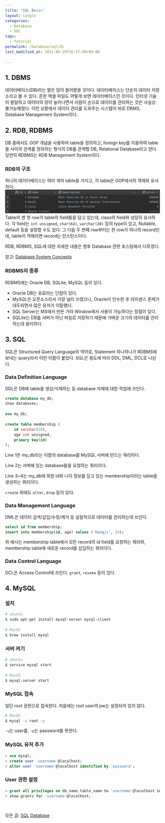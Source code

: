 ```yaml
---
title: "SQL Basic"
layout: single
categories:
  - Database
  - SQL
tags:
  - Tutorial
permalink: /database/sql/0/
last_modified_at: 2021-08-29T16:37:00+09:00

---
```


## 1. DBMS

데이터베이스(DB)라는 말은 많이 들어봤을 것이다. 데이터베이스는 단순히 데이터 저장소라고 볼 수 있다. 흔한 엑셀 파일도 어떻게 보면 데이터베이스인 것이다.
인터넷 기술이 발달하고 데이터의 양이 늘어나면서 사람이 손으로 데이터를 관리하는 것은 사실상 불가능해졌다.
이런 상황에서 데이터 관리를 도와주는 시스템이 바로 DBMS, Database Management System이다.

## 2. RDB, RDBMS

DB 중에서도 OOP 개념을 사용하여 table을 정의하고, foreign key를 이용하여 table들 사이의 관계를 정의하는 형식의 DB를 관계형 DB, Relational Database라고 한다.
당연히 RDBMS는 RDB Management System이다.

### RDB의 구조

하나의 데이터베이스는 여러 개의 table을 가지고, 각 table은 OOP에서의 객체와 유사하다.
![Table](/assets/images/database/sql/table.png)
Table의 맨 첫 row가 table의 field들을 담고 있는데, class의 field와 상당히 유사하다.
각 field는 `int unsigned`, `char(64)`, `varchar(20)` 등의 type이 있고, Nullable, default 등을 설정할 수도 있다.
그 다음 두 번째 row부터는 한 row가 하나의 record인데, table이 객체라면 record는 인스턴스이다.

RDB, RDBMS, SQL에 대한 자세한 내용은 향후 Database 관련 포스팅에서 다루겠다.

참고: [Database System Concepts](https://www.db-book.com/db6/slide-dir/index.html)

### RDBMS의 종류

RDBMS에는 Oracle DB, SQLite, MySQL 등이 있다.

- Oracle DB는 유료라는 단점이 있다.
- MySQL은 오픈소스라서 가장 널리 쓰였으나, Oracle이 인수한 후 라이센스 문제가 대두되면서 많은 유저가 이탈했다.
- SQL Server는 MS에서 만든 거라 Window에서 사용이 가능하다는 장점이 있다.
- SQLite는 DB를 서버가 아닌 파일로 저장하기 때문에 가벼운 크기의 데이터를 관리하는데 용이하다.

## 3. SQL

SQL은 Structured Query Language의 약어로, Statement 하나하나가 RDBMS에 보내는 query라서 이런 이름이 붙었다.
SQL은 용도에 따라 DDL, DML, DCL로 나뉜다.

### Data Definition Language

DDL은 DB에 table을 생성/삭제하는 등 database 자체에 대한 작업에 쓰인다.

```sql
create database my_db;
show databases;

use my_db;

create table membership (
    id varchar(20),
    age int unsigned,
    primary key(id)
);
```

Line 1은 my_db라는 이름의 database를 MySQL 서버에 만드는 쿼리이다.

Line 2는 서버에 있는 database들을 요청하는 쿼리이다.

Line 3~4는 my_db에 회원 id와 나이 정보를 담고 있는 membership이라는 table을 생성하는 쿼리이다.

`create` 외에도 `alter`, `drop` 등이 있다.

### Data Management Language

DML은 데이터 검색/삽입/수정/제거 등 실질적으로 데이터를 관리하는데 쓰인다.

```sql
select id from membership;
insert into membership(id, age) values ('Kangji', 24);
```

위 예시는 membership table에서 모든 record의 id field를 요청하는 쿼리와, membership table에 새로운 record를 삽입하는 쿼리이다.

### Data Control Language

DCL은 Access Control에 쓰인다. `grant`, `revoke` 등이 있다.

## 4. MySQL

### 설치

```sh
# ubuntu
$ sudo apt-get install mysql-server mysql-client

# MacOS
$ brew install mysql
```

### 서버 켜기

```sh
# ubuntu
$ service mysql start

# MacOS
$ mysql.server start
```

### MySQL 접속

일단 root 권한으로 접속한다. 처음에는 root user의 pw는 설정되어 있지 않다.

```sh
# MacOS
$ mysql -u root -p
```

`-u`는 user를, `-p`는 password를 뜻한다.

### MySQL 유저 추가

```sql
> use mysql;
> create user 'username'@localhost;
> alter user 'username'@localhost identified by 'password';
```

### User 권한 설정

```sql
> grant all privileges on db_name.table_name to 'username'@localhost identified by 'password';
> show grants for 'username'@localhost;
```

<br>

모든 글: [SQL](/database/sql/) [Database](/database/)
